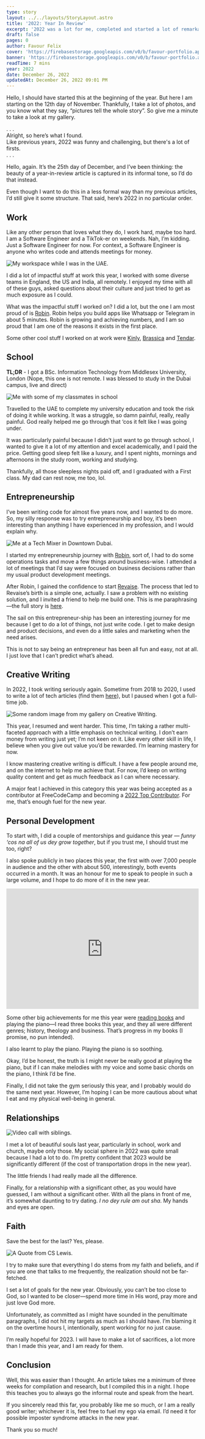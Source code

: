 ```yaml
---
type: story
layout: ../../layouts/StoryLayout.astro
title: '2022: Year In Review'
excerpt: '2022 was a lot for me, completed and started a lot of remarkable things. In this article, I share a couple of things I learnt while going through my challenges, there might be lessons for you too.'
draft: false
pages: 0
author: Favour Felix
cover: 'https://firebasestorage.googleapis.com/v0/b/favour-portfolio.appspot.com/o/stories%2F2022-1.jpeg?alt=media&token=37fbe434-8a41-4d22-857e-cc40405f5de7'
banner: 'https://firebasestorage.googleapis.com/v0/b/favour-portfolio.appspot.com/o/stories%2F2022-1.webp?alt=media&token=b614f1d9-37b4-4dee-b9fd-414dc9638f76'
readTime: 7 mins
year: 2022
date: December 26, 2022
updatedAt: December 26, 2022 09:01 PM
---
```


Hello, I should have started this at the beginning of the year. But here I am starting on the 12th day of November. Thankfully, I take a lot of photos, and you know what they say, “pictures tell the whole story”. So give me a minute to take a look at my gallery.
<section class="first">
. . .
</section>
Alright, so here’s what I found. <br /> Like previous years, 2022 was funny and challenging, but there's a lot of firsts.
<section>
. . .
</section>

Hello, again. It’s the 25th day of December, and I’ve been thinking: the beauty of a year-in-review article is captured in its informal tone, so I’d do that instead.

Even though I want to do this in a less formal way than my previous articles, I’d still give it some structure. That said, here’s 2022 in no particular order.

## Work

Like any other person that loves what they do, I work hard, maybe too hard. I am a Software Engineer and a TikTok-er on weekends. Nah, I’m kidding. Just a Software Engineer for now. For context, a Software Engineer is anyone who writes code and attends meetings for money.

![My workspace while I was in the UAE.](https://firebasestorage.googleapis.com/v0/b/favour-portfolio.appspot.com/o/stories%2F2022-work.webp?alt=media&token=9fcaed0e-2ecf-4de0-945f-64f3674d08ca)

I did a lot of impactful stuff at work this year, I worked with some diverse teams in England, the US and India, all remotely. I enjoyed my time with all of these guys, asked questions about their culture and just tried to get as much exposure as I could.

What was the impactful stuff I worked on? I did a lot, but the one I am most proud of is [Robin](https://robinapp.co?ref=favourfelix.com). Robin helps you build apps like Whatsapp or Telegram in about 5 minutes. Robin is growing and achieving numbers, and I am so proud that I am one of the reasons it exists in the first place. 

Some other cool stuff I worked on at work were [Kinly](http://bekinly.com), [Brassica](http://brassicafin.com) and [Tendar](http://tendar.co).

## School

**TL;DR** - I got a BSc. Information Technology from Middlesex University, London (Nope, this one is not remote. I was blessed to study in the Dubai campus, live and direct)

![Me with some of my classmates in school](https://firebasestorage.googleapis.com/v0/b/favour-portfolio.appspot.com/o/stories%2F2022-school.webp?alt=media&token=bad31e67-1629-4fa1-9abc-8a191977ab5f)

Travelled to the UAE to complete my university education and took the risk of doing it while working. It was a struggle, so damn painful, really, really painful. God really helped me go through that ‘cos it felt like I was going under.

It was particularly painful because I didn’t just want to go through school, I wanted to give it a lot of my attention and excel academically, and I paid the price. Getting good sleep felt like a luxury, and I spent nights, mornings and afternoons in the study room, working and studying.

Thankfully, all those sleepless nights paid off, and I graduated with a First class. My dad can rest now, me too, lol.

## Entrepreneurship

I’ve been writing code for almost five years now, and I wanted to do more. So, my silly response was to try entrepreneurship and boy, it’s been interesting than anything I have experienced in my profession, and I would explain why.

![Me at a Tech Mixer in Downtown Dubai.](https://firebasestorage.googleapis.com/v0/b/favour-portfolio.appspot.com/o/stories%2F2022-entrepreneurship.webp?alt=media&token=d325cdda-d414-4566-80d9-754b1f4a0ef9)

I started my entrepreneurship journey with [Robin](https://robinapp.co), sort of, I had to do some operations tasks and move a few things around business-wise. I attended a lot of meetings that I’d say were focused on business decisions rather than my usual product development meetings.

After Robin, I gained the confidence to start [Revaise](https://revaise.com). The process that led to Revaise’s birth is a simple one, actually. I saw a problem with no existing solution, and I invited a friend to help me build one. This is me paraphrasing—the full story is [here](https://www.linkedin.com/posts/favourfelix_remotework-peerreview-productivity-activity-6998936201453821952-gARa?utm_source=share&utm_medium=member_desktop).

The sail on this entrepreneur-ship has been an interesting journey for me because I get to do a lot of things, not just write code. I get to make design and product decisions, and even do a little sales and marketing when the need arises.

This is not to say being an entrepreneur has been all fun and easy, not at all. I just love that I can’t predict what’s ahead.

## Creative Writing

In 2022, I took writing seriously again. Sometime from 2018 to 2020, I used to write a lot of tech articles (find them [here](https://theniclex.wordpress.com/author/raphfelix/)), but I paused when I got a full-time job.

![Some random image from my gallery on Creative Writing.](https://firebasestorage.googleapis.com/v0/b/favour-portfolio.appspot.com/o/stories%2F2022-writing.webp?alt=media&token=16360508-eefd-4b01-b4c9-fb1ed3f7c0e0)

This year, I resumed and went harder. This time, I’m taking a rather multi-faceted approach with a little emphasis on technical writing. I don’t earn money from writing just yet; I’m not keen on it. Like every other skill in life, I believe when you give out value you’d be rewarded. I’m learning mastery for now.

I know mastering creative writing is difficult. I have a few people around me, and on the internet to help me achieve that. For now, I’d keep on writing quality content and get as much feedback as I can where necessary.

A major feat I achieved in this category this year was being accepted as a contributor at FreeCodeCamp and becoming a [2022 Top Contributor](https://www.freecodecamp.org/news/freecodecamp-2022-top-contributors/). For me, that’s enough fuel for the new year.

## Personal Development

To start with, I did a couple of mentorships and guidance this year — *funny ‘cos na all of us dey grow together*, but if you trust me, I should trust me too, right?

I also spoke publicly in two places this year, the first with over 7,000 people in audience and the other with about 500, interestingly, both events occurred in a month. It was an honour for me to speak to people in such a large volume, and I hope to do more of it in the new year.

<iframe width="100%" height="315" src="https://www.youtube.com/embed/CQWh7XOo9Mg" title="YouTube video player" frameborder="0" allow="accelerometer; autoplay; clipboard-write; encrypted-media; gyroscope; picture-in-picture" allowfullscreen></iframe>

Some other big achievements for me this year were [reading books](https://favourfelix.com/books/) and playing the piano—I read three books this year, and they all were different genres; history, theology and business. That’s progress in my books (I promise, no pun intended).

I also learnt to play the piano. Playing the piano is so soothing. 

Okay, I’d be honest, the truth is I might never be really good at playing the piano, but if I can make melodies with my voice and some basic chords on the piano, I think I’d be fine.

Finally, I did not take the gym seriously this year, and I probably would do the same next year. However, I’m hoping I can be more cautious about what I eat and my physical well-being in general. 

## Relationships

![Video call with siblings.](https://firebasestorage.googleapis.com/v0/b/favour-portfolio.appspot.com/o/stories%2F2022-family.webp?alt=media&token=63e8df70-a9b1-430f-973c-c2ecec72b59f)

I met a lot of beautiful souls last year, particularly in school, work and church, maybe only those. My social sphere in 2022 was quite small because I had a lot to do. I’m pretty confident that 2023 would be significantly different (if the cost of transportation drops in the new year).

The little friends I had really made all the difference. 

Finally, for a relationship with a significant other, as you would have guessed, I am without a significant other. With all the plans in front of me, it’s somewhat daunting to try dating. *I no dey rule am out sha*. My hands and eyes are open.

## Faith

Save the best for the last? Yes, please.

![A Quote from CS Lewis.](https://firebasestorage.googleapis.com/v0/b/favour-portfolio.appspot.com/o/stories%2F2022-faith.webp?alt=media&token=5635227a-dcdd-4e80-88c9-102923f0f3da)

I try to make sure that everything I do stems from my faith and beliefs, and if you are one that talks to me frequently, the realization should not be far-fetched.

I set a lot of goals for the new year. Obviously, you can’t be too close to God, so I wanted to be closer—spend more time in His word, pray more and just love God more. 

Unfortunately, as committed as I might have sounded in the penultimate paragraphs, I did not hit my targets as much as I should have. I’m blaming it on the overtime hours I, intentionally, spent working for no just cause.

I’m really hopeful for 2023. I will have to make a lot of sacrifices, a lot more than I made this year, and I am ready for them.

## Conclusion

Well, this was easier than I thought. An article takes me a minimum of three weeks for compilation and research, but I compiled this in a night. I hope this teaches you to always go the informal route and speak from the heart.

If you sincerely read this far, you probably like me so much, or I am a really good writer; whichever it is, feel free to fuel my ego via email. I’d need it for possible imposter syndrome attacks in the new year.

Thank you so much!